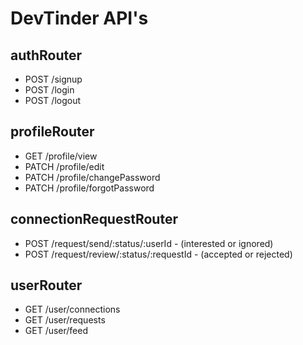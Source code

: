 ﻿# DevTinder API's

## authRouter
- POST /signup
- POST /login
- POST /logout

##  profileRouter
- GET /profile/view
- PATCH /profile/edit
- PATCH /profile/changePassword
- PATCH /profile/forgotPassword

## connectionRequestRouter
- POST /request/send/:status/:userId - (interested or ignored)
- POST /request/review/:status/:requestId - (accepted or rejected)

## userRouter
- GET /user/connections
- GET /user/requests
- GET /user/feed
